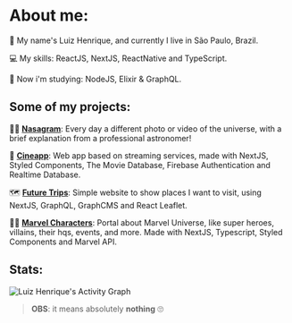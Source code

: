 # About me:
<p align="justify">👦 My name's Luiz Henrique, and currently I live in São Paulo, Brazil.<p>
<p align="justify">💻 My skills: ReactJS, NextJS, ReactNative and TypeScript.<p>
<p align="justify">🧠 Now i'm studying: NodeJS, Elixir & GraphQL. <p>

 
## Some of my projects:
👩‍🚀 [**Nasagram**](https://nasa-gram.vercel.app/): Every day a different photo or video of the universe, with a brief explanation from a professional astronomer!
 
🎥 [**Cineapp**](https://github.com/lui7henrique/cineapp):  Web app based on streaming services, made with NextJS, Styled Components, The Movie Database, Firebase Authentication and Realtime Database.
 
🗺 [**Future Trips**](https://github.com/lui7henrique/futuretrips): Simple website to show places I want to visit, using NextJS, GraphQL, GraphCMS and React Leaflet. 
 
🦸‍♀️ [**Marvel Characters**](https://github.com/lui7henrique/marvel-characters): Portal about Marvel Universe, like super heroes, villains, their hqs, events, and more. Made with NextJS, Typescript, Styled Components and Marvel API. 
 
## Stats: 
<div>
    <img alt="Luiz Henrique's Activity Graph" src="https://activity-graph.herokuapp.com/graph?username=lui7henrique&custom_title=Luiz%20Henrique%27s%20Contribution%20Graph&bg_color=121214&color=737380&line=28203e&point=8257e5&hide_border=true" />
  <div> 

> **OBS**: it means absolutely **nothing** 🙄
   
   
